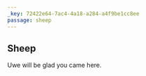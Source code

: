 ```yaml
---
_key: 72422e64-7ac4-4a18-a284-a4f9be1cc8ee
passage: sheep
---
```


## Sheep

Uwe will be glad you came here.
